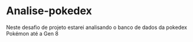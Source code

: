 # Analise-pokedex
Neste desafio de projeto estarei analisando o banco de dados da pokedex Pokémon até a Gen 8
